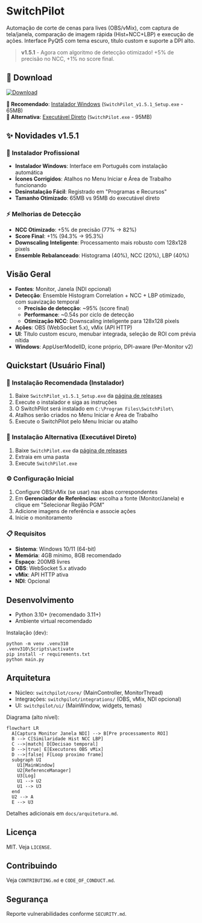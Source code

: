 # SwitchPilot

Automação de corte de cenas para lives (OBS/vMix), com captura de tela/janela, comparação de imagem rápida (Hist+NCC+LBP) e execução de ações. Interface PyQt5 com tema escuro, título custom e suporte a DPI alto.

> **v1.5.1** - Agora com algoritmo de detecção otimizado! +5% de precisão no NCC, +1% no score final.

## 🚀 **Download**

[![Download](https://img.shields.io/badge/Download-SwitchPilot%20v1.5.1-blue?style=for-the-badge&logo=windows)](https://github.com/Fabianob19/SwitchPilot/releases/latest)

**🎯 Recomendado**: [Instalador Windows](https://github.com/Fabianob19/SwitchPilot/releases/latest) (`SwitchPilot_v1.5.1_Setup.exe` - 65MB)  
**📁 Alternativa**: [Executável Direto](https://github.com/Fabianob19/SwitchPilot/releases/latest) (`SwitchPilot.exe` - 95MB)

## ✨ **Novidades v1.5.1**

### 🎯 **Instalador Profissional**
- **Instalador Windows**: Interface em Português com instalação automática
- **Ícones Corrigidos**: Atalhos no Menu Iniciar e Área de Trabalho funcionando
- **Desinstalação Fácil**: Registrado em "Programas e Recursos"
- **Tamanho Otimizado**: 65MB vs 95MB do executável direto

### ⚡ **Melhorias de Detecção**
- **NCC Otimizado**: +5% de precisão (77% → 82%)
- **Score Final**: +1% (94.3% → 95.3%)
- **Downscaling Inteligente**: Processamento mais robusto com 128x128 pixels
- **Ensemble Rebalanceado**: Histograma (40%), NCC (20%), LBP (40%)

## Visão Geral
- **Fontes**: Monitor, Janela (NDI opcional)
- **Detecção**: Ensemble Histogram Correlation + NCC + LBP otimizado, com suavização temporal
  - **Precisão de detecção**: ~95% (score final)
  - **Performance**: ~0.54s por ciclo de detecção
  - **Otimização NCC**: Downscaling inteligente para 128x128 pixels
- **Ações**: OBS (WebSocket 5.x), vMix (API HTTP)
- **UI**: Título custom escuro, menubar integrada, seleção de ROI com prévia nítida
- **Windows**: AppUserModelID, ícone próprio, DPI-aware (Per-Monitor v2)

## Quickstart (Usuário Final)

### 🎯 **Instalação Recomendada (Instalador)**
1. Baixe `SwitchPilot_v1.5.1_Setup.exe` da [página de releases](https://github.com/Fabianob19/SwitchPilot/releases)
2. Execute o instalador e siga as instruções
3. O SwitchPilot será instalado em `C:\Program Files\SwitchPilot\`
4. Atalhos serão criados no Menu Iniciar e Área de Trabalho
5. Execute o SwitchPilot pelo Menu Iniciar ou atalho

### 📁 **Instalação Alternativa (Executável Direto)**
1. Baixe `SwitchPilot.exe` da [página de releases](https://github.com/Fabianob19/SwitchPilot/releases)
2. Extraia em uma pasta
3. Execute `SwitchPilot.exe`

### ⚙️ **Configuração Inicial**
1. Configure OBS/vMix (se usar) nas abas correspondentes
2. Em **Gerenciador de Referências**: escolha a fonte (Monitor/Janela) e clique em "Selecionar Região PGM"
3. Adicione imagens de referência e associe ações
4. Inicie o monitoramento

### 📋 **Requisitos**
- **Sistema**: Windows 10/11 (64-bit)
- **Memória**: 4GB mínimo, 8GB recomendado
- **Espaço**: 200MB livres
- **OBS**: WebSocket 5.x ativado
- **vMix**: API HTTP ativa
- **NDI**: Opcional

## Desenvolvimento
- Python 3.10+ (recomendado 3.11+)
- Ambiente virtual recomendado

Instalação (dev):
```
python -m venv .venv310
.venv310\Scripts\activate
pip install -r requirements.txt
python main.py
```

## Arquitetura
- Núcleo: `switchpilot/core/` (MainController, MonitorThread)
- Integrações: `switchpilot/integrations/` (OBS, vMix, NDI opcional)
- UI: `switchpilot/ui/` (MainWindow, widgets, temas)

Diagrama (alto nível):
```mermaid
flowchart LR
  A[Captura Monitor Janela NDI] --> B[Pre processamento ROI]
  B --> C[Similaridade Hist NCC LBP]
  C -->|match| D[Decisao temporal]
  D -->|true| E[Executores OBS vMix]
  D -->|false| F[Loop proximo frame]
  subgraph UI
    U1[MainWindow]
    U2[ReferenceManager]
    U3[Log]
    U1 --> U2
    U1 --> U3
  end
  U2 --> A
  E --> U3
```

Detalhes adicionais em `docs/arquitetura.md`.

## Licença
MIT. Veja `LICENSE`.

## Contribuindo
Veja `CONTRIBUTING.md` e `CODE_OF_CONDUCT.md`.

## Segurança
Reporte vulnerabilidades conforme `SECURITY.md`. 